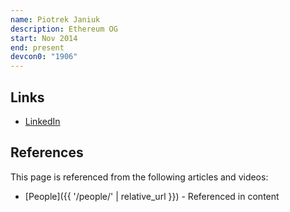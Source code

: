 ```yaml
---
name: Piotrek Janiuk
description: Ethereum OG
start: Nov 2014
end: present
devcon0: "1906"
---
```


## Links
- [LinkedIn](https://www.linkedin.com/in/viggith/)

## References

This page is referenced from the following articles and videos:

- [People]({{ '/people/' | relative_url }}) - Referenced in content
